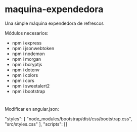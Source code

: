 # maquina-expendedora
Una simple máquina expendedora de refrescos

Módulos necesarios:
- npm i express
- npm i jsonwebtoken
- npm i nodemon
- npm i morgan
- npm i bcryptjs
- npm i dotenv
- npm i colors
- npm i cors
- npm i sweetalert2
- npm i bootstrap

#

Modificar en angular.json:

"styles": [
              "node_modules/bootstrap/dist/css/bootstrap.css",
              "src/styles.css"
            ],
"scripts": []
